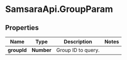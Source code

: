 # SamsaraApi.GroupParam

## Properties
Name | Type | Description | Notes
------------ | ------------- | ------------- | -------------
**groupId** | **Number** | Group ID to query. | 


